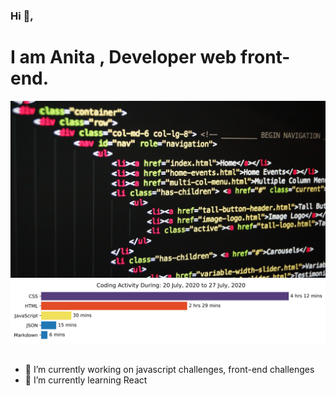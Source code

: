 ### Hi 👋,
 <h1>I am Anita , Developer web front-end.</h1>
    <img src="https://github.com/Anita-joseph/Anita-joseph/blob/master/images/github-profile.jpg" alt="Profile image" />
    <img src="https://github.com/Anita-joseph/Anita-joseph/blob/master/images/stat.svg" alt="wakatime graph">

<!--START_SECTION:waka-->
```text

```
<!--END_SECTION:waka-->

- 🔭 I’m currently working on javascript challenges, front-end challenges
- 🌱 I’m currently learning React

<!-- - 👯 I’m looking to collaborate on ...
- 🤔 I’m looking for help with API, JSON
- 💬 Ask me about CSS
- 📫 How to reach me: ...
- 😄 Pronouns: ...
- ⚡ Fun fact: ...-->
